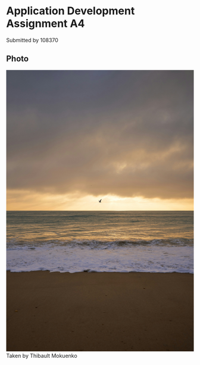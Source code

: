 # Application Development Assignment A4
Submitted by 108370

## Photo

![Saint-Hilaire-de-Riez, France](thibault-mokuenko-InPsDj8nv2I-unsplash.jpg)
Taken by Thibault Mokuenko